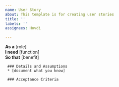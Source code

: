 ```yaml
---
name: User Story
about: This template is for creating user stories
title: ''
labels: ''
assignees: Hovdi

---
```


**As a** [role]  
     **I need** [function]  
     **So that** [benefit]  
       
     ### Details and Assumptions
     * [document what you know]
       
     ### Acceptance Criteria
